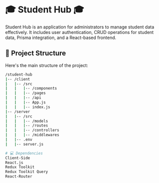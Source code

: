 # 🎓 Student Hub 🎓

Student Hub is an application for administrators to manage student data effectively. It includes user authentication, CRUD operations for student data, Prisma integration, and a React-based frontend.

## 📂 Project Structure

Here's the main structure of the project:

```bash
/student-hub
|-- /client
|   |-- /src
|   |   |-- /components
|   |   |-- /pages
|   |   |-- /api
|   |   |-- App.js
|   |   |-- index.js
|-- /server
|   |-- /src
|   |   |-- /models
|   |   |-- /routes
|   |   |-- /controllers
|   |   |-- /middlewares
|   |-- .env
|   |-- server.js

# 💻 Dependencies
Client-Side
React.js
Redux Toolkit
Redux Toolkit Query
React-Router
